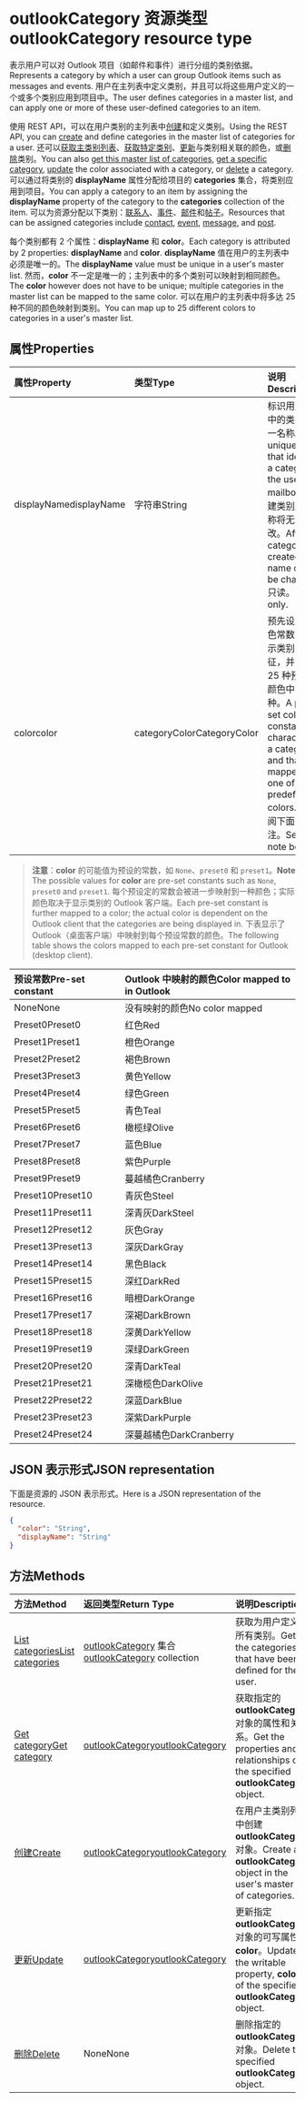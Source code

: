 # <a name="outlookcategory-resource-type"></a><span data-ttu-id="da8fd-101">outlookCategory 资源类型</span><span class="sxs-lookup"><span data-stu-id="da8fd-101">outlookCategory resource type</span></span>


<span data-ttu-id="da8fd-102">表示用户可以对 Outlook 项目（如邮件和事件）进行分组的类别依据。</span><span class="sxs-lookup"><span data-stu-id="da8fd-102">Represents a category by which a user can group Outlook items such as messages and events.</span></span> <span data-ttu-id="da8fd-103">用户在主列表中定义类别，并且可以将这些用户定义的一个或多个类别应用到项目中。</span><span class="sxs-lookup"><span data-stu-id="da8fd-103">The user defines categories in a master list, and can apply one or more of these user-defined categories to an item.</span></span> 

<span data-ttu-id="da8fd-104">使用 REST API，可以在用户类别的主列表中[创建](../api/outlookuser_post_mastercategories.md)和定义类别。</span><span class="sxs-lookup"><span data-stu-id="da8fd-104">Using the REST API, you can [create](../api/outlookuser_post_mastercategories.md) and define categories in the master list of categories for a user.</span></span> <span data-ttu-id="da8fd-105">还可以[获取主类别列表](../api/outlookuser_list_mastercategories.md)、[获取特定类别](../api/outlookcategory_get.md)、[更新](../api/outlookcategory_update.md)与类别相关联的颜色，或[删除](../api/outlookcategory_delete.md)类别。</span><span class="sxs-lookup"><span data-stu-id="da8fd-105">You can also [get this master list of categories](../api/outlookuser_list_mastercategories.md), [get a specific category](../api/outlookcategory_get.md), [update](../api/outlookcategory_update.md) the color associated with a category, or [delete](../api/outlookcategory_delete.md) a category.</span></span> <span data-ttu-id="da8fd-106">可以通过将类别的 **displayName** 属性分配给项目的 **categories** 集合，将类别应用到项目。</span><span class="sxs-lookup"><span data-stu-id="da8fd-106">You can apply a category to an item by assigning the **displayName** property of the category to the **categories** collection of the item.</span></span>
<span data-ttu-id="da8fd-107">可以为资源分配以下类别：[联系人](contact.md)、[事件](event.md)、[邮件](message.md)和[帖子](post.md)。</span><span class="sxs-lookup"><span data-stu-id="da8fd-107">Resources that can be assigned categories include [contact](contact.md), [event](event.md), [message](message.md), and [post](post.md).</span></span>   

<span data-ttu-id="da8fd-108">每个类别都有 2 个属性：**displayName** 和 **color**。</span><span class="sxs-lookup"><span data-stu-id="da8fd-108">Each category is attributed by 2 properties: **displayName** and **color**.</span></span> <span data-ttu-id="da8fd-109">**displayName** 值在用户的主列表中必须是唯一的。</span><span class="sxs-lookup"><span data-stu-id="da8fd-109">The **displayName** value must be unique in a user's master list.</span></span> <span data-ttu-id="da8fd-110">然而，**color** 不一定是唯一的；主列表中的多个类别可以映射到相同颜色。</span><span class="sxs-lookup"><span data-stu-id="da8fd-110">The **color** however does not have to be unique; multiple categories in the master list can be mapped to the same color.</span></span> <span data-ttu-id="da8fd-111">可以在用户的主列表中将多达 25 种不同的颜色映射到类别。</span><span class="sxs-lookup"><span data-stu-id="da8fd-111">You can map up to 25 different colors to categories in a user's master list.</span></span>

## <a name="properties"></a><span data-ttu-id="da8fd-112">属性</span><span class="sxs-lookup"><span data-stu-id="da8fd-112">Properties</span></span>
| <span data-ttu-id="da8fd-113">属性</span><span class="sxs-lookup"><span data-stu-id="da8fd-113">Property</span></span>     | <span data-ttu-id="da8fd-114">类型</span><span class="sxs-lookup"><span data-stu-id="da8fd-114">Type</span></span>   |<span data-ttu-id="da8fd-115">说明</span><span class="sxs-lookup"><span data-stu-id="da8fd-115">Description</span></span>|
|:---------------|:--------|:----------|
|<span data-ttu-id="da8fd-116">displayName</span><span class="sxs-lookup"><span data-stu-id="da8fd-116">displayName</span></span>|<span data-ttu-id="da8fd-117">字符串</span><span class="sxs-lookup"><span data-stu-id="da8fd-117">String</span></span>|<span data-ttu-id="da8fd-118">标识用户邮箱中的类别的唯一名称。</span><span class="sxs-lookup"><span data-stu-id="da8fd-118">A unique name that identifies a category in the user's mailbox.</span></span> <span data-ttu-id="da8fd-119">在创建类别后，名称将无法更改。</span><span class="sxs-lookup"><span data-stu-id="da8fd-119">After a category is created, the name cannot be changed.</span></span> <span data-ttu-id="da8fd-120">只读。</span><span class="sxs-lookup"><span data-stu-id="da8fd-120">Read-only.</span></span>|
|<span data-ttu-id="da8fd-121">color</span><span class="sxs-lookup"><span data-stu-id="da8fd-121">color</span></span>|<span data-ttu-id="da8fd-122">categoryColor</span><span class="sxs-lookup"><span data-stu-id="da8fd-122">CategoryColor</span></span>|<span data-ttu-id="da8fd-123">预先设定的颜色常数，它表示类别的特征，并映射到 25 种预定义颜色中的一种。</span><span class="sxs-lookup"><span data-stu-id="da8fd-123">A pre-set color constant that characterizes a category, and that is mapped to one of 25 predefined colors.</span></span> <span data-ttu-id="da8fd-124">请参阅下面的备注。</span><span class="sxs-lookup"><span data-stu-id="da8fd-124">See the note below.</span></span> |

> <span data-ttu-id="da8fd-125">**注意**：**color** 的可能值为预设的常数，如 `None`、`preset0` 和 `preset1`。</span><span class="sxs-lookup"><span data-stu-id="da8fd-125">**Note** The possible values for **color** are pre-set constants such as `None`, `preset0` and `preset1`.</span></span> <span data-ttu-id="da8fd-126">每个预设定的常数会被进一步映射到一种颜色；实际颜色取决于显示类别的 Outlook 客户端。</span><span class="sxs-lookup"><span data-stu-id="da8fd-126">Each pre-set constant is further mapped to a color; the actual color is dependent on the Outlook client that the categories are being displayed in.</span></span> <span data-ttu-id="da8fd-127">下表显示了 Outlook（桌面客户端）中映射到每个预设常数的颜色。</span><span class="sxs-lookup"><span data-stu-id="da8fd-127">The following table shows the colors mapped to each pre-set constant for Outlook (desktop client).</span></span> 

| <span data-ttu-id="da8fd-128">预设常数</span><span class="sxs-lookup"><span data-stu-id="da8fd-128">Pre-set constant</span></span>  | <span data-ttu-id="da8fd-129">Outlook 中映射的颜色</span><span class="sxs-lookup"><span data-stu-id="da8fd-129">Color mapped to in Outlook</span></span> |
|:---------------|:--------|
| <span data-ttu-id="da8fd-130">None</span><span class="sxs-lookup"><span data-stu-id="da8fd-130">None</span></span> | <span data-ttu-id="da8fd-131">没有映射的颜色</span><span class="sxs-lookup"><span data-stu-id="da8fd-131">No color mapped</span></span> |
| <span data-ttu-id="da8fd-132">Preset0</span><span class="sxs-lookup"><span data-stu-id="da8fd-132">Preset0</span></span> | <span data-ttu-id="da8fd-133">红色</span><span class="sxs-lookup"><span data-stu-id="da8fd-133">Red</span></span> |
| <span data-ttu-id="da8fd-134">Preset1</span><span class="sxs-lookup"><span data-stu-id="da8fd-134">Preset1</span></span> | <span data-ttu-id="da8fd-135">橙色</span><span class="sxs-lookup"><span data-stu-id="da8fd-135">Orange</span></span> |
| <span data-ttu-id="da8fd-136">Preset2</span><span class="sxs-lookup"><span data-stu-id="da8fd-136">Preset2</span></span> | <span data-ttu-id="da8fd-137">褐色</span><span class="sxs-lookup"><span data-stu-id="da8fd-137">Brown</span></span> |
| <span data-ttu-id="da8fd-138">Preset3</span><span class="sxs-lookup"><span data-stu-id="da8fd-138">Preset3</span></span> | <span data-ttu-id="da8fd-139">黄色</span><span class="sxs-lookup"><span data-stu-id="da8fd-139">Yellow</span></span> |
| <span data-ttu-id="da8fd-140">Preset4</span><span class="sxs-lookup"><span data-stu-id="da8fd-140">Preset4</span></span> | <span data-ttu-id="da8fd-141">绿色</span><span class="sxs-lookup"><span data-stu-id="da8fd-141">Green</span></span> |
| <span data-ttu-id="da8fd-142">Preset5</span><span class="sxs-lookup"><span data-stu-id="da8fd-142">Preset5</span></span> | <span data-ttu-id="da8fd-143">青色</span><span class="sxs-lookup"><span data-stu-id="da8fd-143">Teal</span></span> |
| <span data-ttu-id="da8fd-144">Preset6</span><span class="sxs-lookup"><span data-stu-id="da8fd-144">Preset6</span></span> | <span data-ttu-id="da8fd-145">橄榄绿</span><span class="sxs-lookup"><span data-stu-id="da8fd-145">Olive</span></span> |
| <span data-ttu-id="da8fd-146">Preset7</span><span class="sxs-lookup"><span data-stu-id="da8fd-146">Preset7</span></span> | <span data-ttu-id="da8fd-147">蓝色</span><span class="sxs-lookup"><span data-stu-id="da8fd-147">Blue</span></span> |
| <span data-ttu-id="da8fd-148">Preset8</span><span class="sxs-lookup"><span data-stu-id="da8fd-148">Preset8</span></span> | <span data-ttu-id="da8fd-149">紫色</span><span class="sxs-lookup"><span data-stu-id="da8fd-149">Purple</span></span> |
| <span data-ttu-id="da8fd-150">Preset9</span><span class="sxs-lookup"><span data-stu-id="da8fd-150">Preset9</span></span> | <span data-ttu-id="da8fd-151">蔓越橘色</span><span class="sxs-lookup"><span data-stu-id="da8fd-151">Cranberry</span></span> |
| <span data-ttu-id="da8fd-152">Preset10</span><span class="sxs-lookup"><span data-stu-id="da8fd-152">Preset10</span></span> | <span data-ttu-id="da8fd-153">青灰色</span><span class="sxs-lookup"><span data-stu-id="da8fd-153">Steel</span></span> |
| <span data-ttu-id="da8fd-154">Preset11</span><span class="sxs-lookup"><span data-stu-id="da8fd-154">Preset11</span></span> | <span data-ttu-id="da8fd-155">深青灰</span><span class="sxs-lookup"><span data-stu-id="da8fd-155">DarkSteel</span></span> |
| <span data-ttu-id="da8fd-156">Preset12</span><span class="sxs-lookup"><span data-stu-id="da8fd-156">Preset12</span></span> | <span data-ttu-id="da8fd-157">灰色</span><span class="sxs-lookup"><span data-stu-id="da8fd-157">Gray</span></span> |
| <span data-ttu-id="da8fd-158">Preset13</span><span class="sxs-lookup"><span data-stu-id="da8fd-158">Preset13</span></span> | <span data-ttu-id="da8fd-159">深灰</span><span class="sxs-lookup"><span data-stu-id="da8fd-159">DarkGray</span></span> |
| <span data-ttu-id="da8fd-160">Preset14</span><span class="sxs-lookup"><span data-stu-id="da8fd-160">Preset14</span></span> | <span data-ttu-id="da8fd-161">黑色</span><span class="sxs-lookup"><span data-stu-id="da8fd-161">Black</span></span> |
| <span data-ttu-id="da8fd-162">Preset15</span><span class="sxs-lookup"><span data-stu-id="da8fd-162">Preset15</span></span> | <span data-ttu-id="da8fd-163">深红</span><span class="sxs-lookup"><span data-stu-id="da8fd-163">DarkRed</span></span> |
| <span data-ttu-id="da8fd-164">Preset16</span><span class="sxs-lookup"><span data-stu-id="da8fd-164">Preset16</span></span> | <span data-ttu-id="da8fd-165">暗橙</span><span class="sxs-lookup"><span data-stu-id="da8fd-165">DarkOrange</span></span> |
| <span data-ttu-id="da8fd-166">Preset17</span><span class="sxs-lookup"><span data-stu-id="da8fd-166">Preset17</span></span> | <span data-ttu-id="da8fd-167">深褐</span><span class="sxs-lookup"><span data-stu-id="da8fd-167">DarkBrown</span></span> |
| <span data-ttu-id="da8fd-168">Preset18</span><span class="sxs-lookup"><span data-stu-id="da8fd-168">Preset18</span></span> | <span data-ttu-id="da8fd-169">深黄</span><span class="sxs-lookup"><span data-stu-id="da8fd-169">DarkYellow</span></span> |
| <span data-ttu-id="da8fd-170">Preset19</span><span class="sxs-lookup"><span data-stu-id="da8fd-170">Preset19</span></span> | <span data-ttu-id="da8fd-171">深绿</span><span class="sxs-lookup"><span data-stu-id="da8fd-171">DarkGreen</span></span> |
| <span data-ttu-id="da8fd-172">Preset20</span><span class="sxs-lookup"><span data-stu-id="da8fd-172">Preset20</span></span> | <span data-ttu-id="da8fd-173">深青</span><span class="sxs-lookup"><span data-stu-id="da8fd-173">DarkTeal</span></span> |
| <span data-ttu-id="da8fd-174">Preset21</span><span class="sxs-lookup"><span data-stu-id="da8fd-174">Preset21</span></span> | <span data-ttu-id="da8fd-175">深橄榄色</span><span class="sxs-lookup"><span data-stu-id="da8fd-175">DarkOlive</span></span> |
| <span data-ttu-id="da8fd-176">Preset22</span><span class="sxs-lookup"><span data-stu-id="da8fd-176">Preset22</span></span> | <span data-ttu-id="da8fd-177">深蓝</span><span class="sxs-lookup"><span data-stu-id="da8fd-177">DarkBlue</span></span> |
| <span data-ttu-id="da8fd-178">Preset23</span><span class="sxs-lookup"><span data-stu-id="da8fd-178">Preset23</span></span> | <span data-ttu-id="da8fd-179">深紫</span><span class="sxs-lookup"><span data-stu-id="da8fd-179">DarkPurple</span></span> |
| <span data-ttu-id="da8fd-180">Preset24</span><span class="sxs-lookup"><span data-stu-id="da8fd-180">Preset24</span></span> | <span data-ttu-id="da8fd-181">深蔓越橘色</span><span class="sxs-lookup"><span data-stu-id="da8fd-181">DarkCranberry</span></span> |

## <a name="json-representation"></a><span data-ttu-id="da8fd-182">JSON 表示形式</span><span class="sxs-lookup"><span data-stu-id="da8fd-182">JSON representation</span></span>
<span data-ttu-id="da8fd-183">下面是资源的 JSON 表示形式。</span><span class="sxs-lookup"><span data-stu-id="da8fd-183">Here is a JSON representation of the resource.</span></span>

<!-- {
  "blockType": "resource",
  "optionalProperties": [

  ],
  "baseType": "microsoft.graph.entity",
  "@odata.type": "microsoft.graph.outlookCategory"
}-->

```json
{
  "color": "String",
  "displayName": "String"
}

```

## <a name="methods"></a><span data-ttu-id="da8fd-184">方法</span><span class="sxs-lookup"><span data-stu-id="da8fd-184">Methods</span></span>
| <span data-ttu-id="da8fd-185">方法</span><span class="sxs-lookup"><span data-stu-id="da8fd-185">Method</span></span>           | <span data-ttu-id="da8fd-186">返回类型</span><span class="sxs-lookup"><span data-stu-id="da8fd-186">Return Type</span></span>    |<span data-ttu-id="da8fd-187">说明</span><span class="sxs-lookup"><span data-stu-id="da8fd-187">Description</span></span>|
|:---------------|:--------|:----------|
|[<span data-ttu-id="da8fd-188">List categories</span><span class="sxs-lookup"><span data-stu-id="da8fd-188">List categories</span></span>](../api/outlookuser_list_mastercategories.md) | <span data-ttu-id="da8fd-189">[outlookCategory](../resources/outlookcategory.md) 集合</span><span class="sxs-lookup"><span data-stu-id="da8fd-189">[outlookCategory](../resources/outlookcategory.md) collection</span></span> |<span data-ttu-id="da8fd-190">获取为用户定义的所有类别。</span><span class="sxs-lookup"><span data-stu-id="da8fd-190">Get all the categories that have been defined for the user.</span></span>|
|[<span data-ttu-id="da8fd-191">Get category</span><span class="sxs-lookup"><span data-stu-id="da8fd-191">Get category</span></span>](../api/outlookcategory_get.md) | [<span data-ttu-id="da8fd-192">outlookCategory</span><span class="sxs-lookup"><span data-stu-id="da8fd-192">outlookCategory</span></span>](../resources/outlookcategory.md) |<span data-ttu-id="da8fd-193">获取指定的 **outlookCategory** 对象的属性和关系。</span><span class="sxs-lookup"><span data-stu-id="da8fd-193">Get the properties and relationships of the specified **outlookCategory** object.</span></span>|
|[<span data-ttu-id="da8fd-194">创建</span><span class="sxs-lookup"><span data-stu-id="da8fd-194">Create</span></span>](../api/outlookuser_post_mastercategories.md) | [<span data-ttu-id="da8fd-195">outlookCategory</span><span class="sxs-lookup"><span data-stu-id="da8fd-195">outlookCategory</span></span>](../resources/outlookcategory.md) |<span data-ttu-id="da8fd-196">在用户主类别列表中创建 **outlookCategory** 对象。</span><span class="sxs-lookup"><span data-stu-id="da8fd-196">Create an **outlookCategory** object in the user's master list of categories.</span></span>|
|[<span data-ttu-id="da8fd-197">更新</span><span class="sxs-lookup"><span data-stu-id="da8fd-197">Update</span></span>](../api/outlookcategory_update.md) | [<span data-ttu-id="da8fd-198">outlookCategory</span><span class="sxs-lookup"><span data-stu-id="da8fd-198">outlookCategory</span></span>](../resources/outlookcategory.md) |<span data-ttu-id="da8fd-199">更新指定 **outlookCategory** 对象的可写属性 **color**。</span><span class="sxs-lookup"><span data-stu-id="da8fd-199">Update the writable property, **color**, of the specified **outlookCategory** object.</span></span> |
|[<span data-ttu-id="da8fd-200">删除</span><span class="sxs-lookup"><span data-stu-id="da8fd-200">Delete</span></span>](../api/outlookcategory_delete.md) | <span data-ttu-id="da8fd-201">None</span><span class="sxs-lookup"><span data-stu-id="da8fd-201">None</span></span> |<span data-ttu-id="da8fd-202">删除指定的 **outlookCategory** 对象。</span><span class="sxs-lookup"><span data-stu-id="da8fd-202">Delete the specified **outlookCategory** object.</span></span> |


<!-- uuid: 8fcb5dbc-d5aa-4681-8e31-b001d5168d79
2015-10-25 14:57:30 UTC -->
<!-- {
  "type": "#page.annotation",
  "description": "outlookCategory resource",
  "keywords": "",
  "section": "documentation",
  "suppressions": [
      "Warning: /api-reference/v1.0/resources/outlookcategory.md:
      Failed to parse any rows out of table with headers: |Pre-set constant|Color mapped to in Outlook|"
  ],
  "tocPath": ""
}-->
 